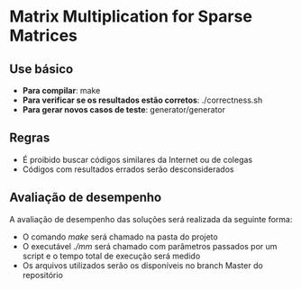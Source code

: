 # Matrix Multiplication for Sparse Matrices

## Use básico

* **Para compilar**: make
* **Para verificar se os resultados estão corretos**: ./correctness.sh
* **Para gerar novos casos de teste**: generator/generator

## Regras

* É proibido buscar códigos similares da Internet ou de colegas
* Códigos com resultados errados serão desconsiderados

## Avaliação de desempenho

A avaliação de desempenho das soluções será realizada da seguinte forma:

* O comando *make* será chamado na pasta do projeto
* O executável *./mm* será chamado com parâmetros passados por um script e o tempo total de execução será medido
* Os arquivos utilizados serão os disponíveis no branch Master do repositório
